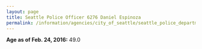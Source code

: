 ```yaml
---
layout: page
title: Seattle Police Officer 6276 Daniel Espinoza
permalink: /information/agencies/city_of_seattle/seattle_police_department/copbook/6276/
---
```


**Age as of Feb. 24, 2016:** 49.0
